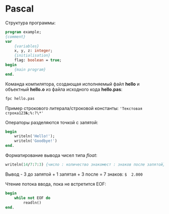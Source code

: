 # Pascal

Структура программы:

```pascal
program example;
{comment}
var
    {variables}
    x, y, z: integer;
    {initialisation}
    flag: boolean = true;
begin
    {main program}
end.
```

Команда компилятора, создающая исполняемый файл **hello** и объектный
**hello.o** из файла исходного кода **hello.pas**:

```bash
fpc hello.pas
```

Пример строкового литерала/строковой константы: `'Текстовая строка123№;%:?\*'`

Операторы разделяются точкой с запятой:

```pascal
begin
    writeln('Hello!');
    writeln('Goodbye!')
end.
```

Форматирование вывода чисел типа _float_:

```pascal
writeln(14/7:7:3) {число : количество знакомест : знаков после запятой}
```

Вывод - 3 до запятой + 1 запятая + 3 после = 7 знаков: `$  2.000`

Чтение потока ввода, пока не встретится EOF:

```pascal
begin
    while not EOF do
        readln()
end.
```
